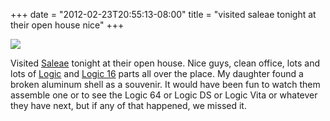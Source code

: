 ﻿+++
date = "2012-02-23T20:55:13-08:00"
title = "visited saleae tonight at their open house nice"
+++

 ![](/tumblr_files/tumblr_lzvsc1BjC11qly645o1_1280.jpg)  

Visited [Saleae](http://www.saleae.com/) tonight at their open house. Nice
guys, clean office, lots and lots of [Logic](http://www.saleae.com/logic) and
[Logic 16](http://www.saleae.com/logic16) parts all over the place. My
daughter found a broken aluminum shell as a souvenir. It would have been fun
to watch them assemble one or to see the Logic 64 or Logic DS or Logic Vita or
whatever they have next, but if any of that happened, we missed it.

